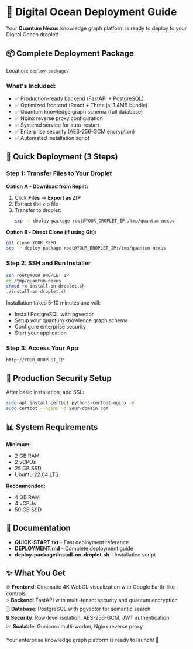 # 🚀 Digital Ocean Deployment Guide

Your **Quantum Nexus** knowledge graph platform is ready to deploy to your Digital Ocean droplet!

## 📦 Complete Deployment Package

Location: `deploy-package/`

### What's Included:
- ✅ Production-ready backend (FastAPI + PostgreSQL)
- ✅ Optimized frontend (React + Three.js, 1.4MB bundle)
- ✅ Quantum knowledge graph schema (full database)
- ✅ Nginx reverse proxy configuration
- ✅ Systemd service for auto-restart
- ✅ Enterprise security (AES-256-GCM encryption)
- ✅ Automated installation script

## 🎯 Quick Deployment (3 Steps)

### Step 1: Transfer Files to Your Droplet

**Option A - Download from Replit:**
1. Click **Files** → **Export as ZIP**
2. Extract the zip file
3. Transfer to droplet:
   ```bash
   scp -r deploy-package root@YOUR_DROPLET_IP:/tmp/quantum-nexus
   ```

**Option B - Direct Clone (if using Git):**
```bash
git clone YOUR_REPO
scp -r deploy-package root@YOUR_DROPLET_IP:/tmp/quantum-nexus
```

### Step 2: SSH and Run Installer

```bash
ssh root@YOUR_DROPLET_IP
cd /tmp/quantum-nexus
chmod +x install-on-droplet.sh
./install-on-droplet.sh
```

Installation takes 5-10 minutes and will:
- Install PostgreSQL with pgvector
- Setup your quantum knowledge graph schema
- Configure enterprise security
- Start your application

### Step 3: Access Your App

```
http://YOUR_DROPLET_IP
```

## 🔐 Production Security Setup

After basic installation, add SSL:

```bash
sudo apt install certbot python3-certbot-nginx -y
sudo certbot --nginx -d your-domain.com
```

## 📊 System Requirements

**Minimum:**
- 2 GB RAM
- 2 vCPUs  
- 25 GB SSD
- Ubuntu 22.04 LTS

**Recommended:**
- 4 GB RAM
- 4 vCPUs
- 50 GB SSD

## 📖 Documentation

- **QUICK-START.txt** - Fast deployment reference
- **DEPLOYMENT.md** - Complete deployment guide  
- **deploy-package/install-on-droplet.sh** - Installation script

## ✨ What You Get

🌐 **Frontend**: Cinematic 4K WebGL visualization with Google Earth-like controls  
⚡ **Backend**: FastAPI with multi-tenant security and quantum encryption  
🗄️ **Database**: PostgreSQL with pgvector for semantic search  
🔒 **Security**: Row-level isolation, AES-256-GCM, JWT authentication  
📈 **Scalable**: Gunicorn multi-worker, Nginx reverse proxy

Your enterprise knowledge graph platform is ready to launch! 🎉
